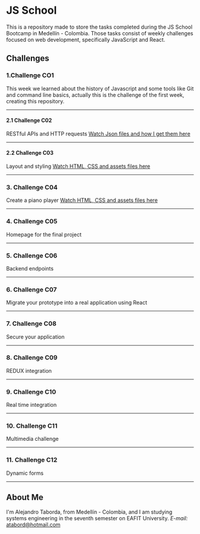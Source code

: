 # JS School
This is a repository made to store the tasks completed during the JS School Bootcamp in Medellín - Colombia. Those tasks consist of weekly challenges focused on web development, specifically JavaScript and React.

## Challenges
### 1.Challenge CO1
  This week we learned about the history of Javascript and some tools like Git and command line basics, actually this is the challenge of the first week, creating this repository.
***
####  2.1 Challenge C02
  RESTful APIs and HTTP requests
  [Watch Json files and how I get them here](../master/ChallengeC02)
  ***
#### 2.2 Challenge C03
  Layout and styling
  [Watch HTML, CSS and assets files here](../master/ChallengeC03)
***
### 3. Challenge C04
  Create a piano player
  [Watch HTML, CSS and assets files here](../master/ChallengeC04)
***
### 4. Challenge C05
  Homepage for the final project
***
### 5. Challenge C06
  Backend endpoints
***
### 6. Challenge C07
  Migrate your prototype into a real application using React
***
### 7. Challenge C08
  Secure your application
***
### 8. Challenge C09
  REDUX integration
***
### 9. Challenge C10
  Real time integration
***
### 10. Challenge C11
  Multimedia challenge
***
### 11. Challenge C12
  Dynamic forms
***

## About Me
I'm Alejandro Taborda, from Medellín - Colombia, and I am studying systems engineering in the seventh semester on EAFIT University.
*E-mail:* atabord@hotmail.com
